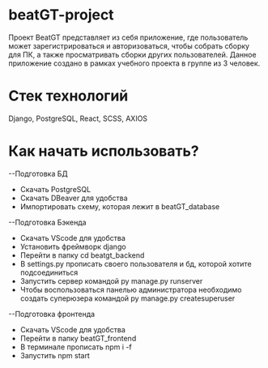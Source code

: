 # beatGT-project
Проект BeatGT представляет из себя приложение, где пользователь может зарегистрироваться и авторизоваться, чтобы собрать сборку для ПК, а также просматривать сборки других пользователей.
Данное приложение создано в рамках учебного проекта в группе из 3 человек.
# Стек технологий
Django, PostgreSQL, React, SCSS, AXIOS
# Как начать использовать?
--Подготовка БД
 * Скачать PostgreSQL
 * Скачать DBeaver для удобства
 * Импортировать схему, которая лежит в beatGT_database
   
--Подготовка Бэкенда
 * Скачать VScode для удобства
 * Установить фреймворк django
 * Перейти в папку cd beatgt_backend
 * В settings.py прописать своего пользователя и бд, которой хотите подсоединиться
 * Запустить сервер командой py manage.py runserver
 * Чтобы воспользоваться панелью администратора необходимо создать суперюзера командой py manage.py createsuperuser
   
--Подготовка фронтенда
 * Скачать VScode для удобства
 * Перейти в папку beatGT_frontend
 * В терминале прописать npm i -f
 * Запустить npm start
